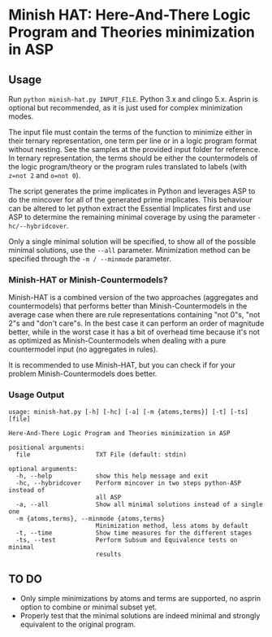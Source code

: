 # Minish HAT: Here-And-There Logic Program and Theories minimization in ASP

## Usage
Run ```python minish-hat.py INPUT_FILE```. Python 3.x and clingo 5.x.
Asprin is optional but recommended, as it is just used for complex minimization modes.

The input file must contain the terms of the function to minimize either in their ternary representation, one term per line
or in a logic program format without nesting. See the samples at the provided input folder for reference.
In ternary representation, the terms should be either the countermodels of the logic program/theory or the program rules translated to labels (with ```z=not 2``` and ```o=not 0```).

The script generates the prime implicates in Python and leverages ASP to do the mincover for all of the generated prime implicates. This behaviour can be altered to let python extract the Essential Implicates first and use ASP to determine the remaining minimal coverage by using the parameter ```-hc/--hybridcover```.

Only a single minimal solution will be specified, to show all of the possible minimal solutions, use the ```--all``` parameter. Minimization method can be specified through the ```-m / --minmode``` parameter.

### Minish-HAT or Minish-Countermodels?
Minish-HAT is a combined version of the two approaches (aggregates and countermodels)
that performs better than Minish-Countermodels in the average case when there are
rule representations containing "not 0"s, "not 2"s and "don't care"s. In the best case
it can perform an order of magnitude better, while in the worst case it has a bit
of overhead time because it's not as optimized as Minish-Countermodels when dealing
with a pure countermodel input (no aggregates in rules).

It is recommended to use Minish-HAT, but you can check if for your problem Minish-Countermodels
does better.

### Usage Output
```
usage: minish-hat.py [-h] [-hc] [-a] [-m {atoms,terms}] [-t] [-ts] [file]

Here-And-There Logic Program and Theories minimization in ASP

positional arguments:
  file                  TXT File (default: stdin)

optional arguments:
  -h, --help            show this help message and exit
  -hc, --hybridcover    Perform mincover in two steps python-ASP instead of
                        all ASP
  -a, --all             Show all minimal solutions instead of a single one
  -m {atoms,terms}, --minmode {atoms,terms}
                        Minimization method, less atoms by default
  -t, --time            Show time measures for the different stages
  -ts, --test           Perform Subsum and Equivalence tests on minimal
                        results
```

## TO DO
* Only simple minimizations by atoms and terms are supported, no asprin option to combine or minimal subset yet.
* Properly test that the minimal solutions are indeed minimal and strongly equivalent to the original program.
